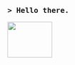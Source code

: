 ### <samp>&gt; Hello there. </samp>

<img src="https://64.media.tumblr.com/ec5a5d35adbed54935d8a4f27f565db7/tumblr_mpliotBryY1s9b4wqo1_400.gif" width="100" height="80"/>
